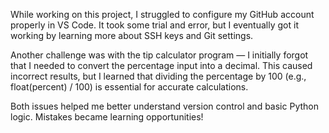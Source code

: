 While working on this project, I struggled to configure my GitHub account properly in VS Code. It took some trial and error, but I eventually got it working by learning more about SSH keys and Git settings.

Another challenge was with the tip calculator program — I initially forgot that I needed to convert the percentage input into a decimal. This caused incorrect results, but I learned that dividing the percentage by 100 (e.g., float(percent) / 100) is essential for accurate calculations.

Both issues helped me better understand version control and basic Python logic. Mistakes became learning opportunities!
